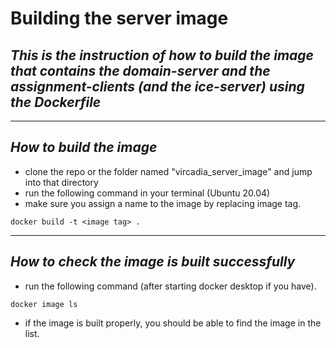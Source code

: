 # Building the server image

## _This is the instruction of how to build the image that contains the domain-server and the assignment-clients (and the ice-server) using the Dockerfile_

---
## _How to build the image_

 - clone the repo or the folder named "vircadia_server_image" and jump into that directory
 - run the following command in your terminal (Ubuntu 20.04)
 - make sure you assign a name to the image by replacing image tag.

 ```
docker build -t <image tag> .
 ```

 ---

 ## _How to check the image is built successfully_

 - run the following command (after starting docker desktop if you have).

```
docker image ls
```

 - if the image is built properly, you should be able to find the image in the list.


